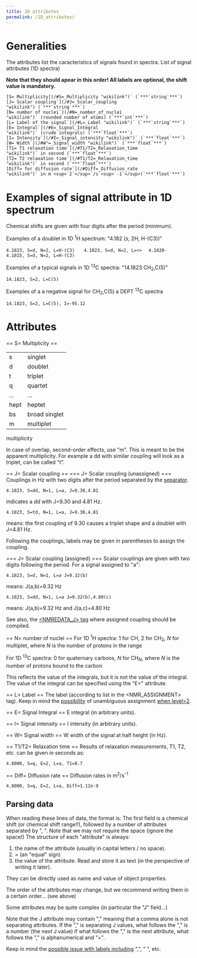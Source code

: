 ```yaml
---
title: 1D attributes
permalink: /1D_attributes/
---
```


Generalities
============

The attributes list the caracteristics of signals found in spectra. List
of signal attributes (1D spectra)

**Note that they should apear in this order! All labels are optional,
the shift value is mandatory.**

````
[S= Multiplicity](/#S=_Multiplicity "wikilink")` (`***`string`***`)
[J= Scalar coupling`](/#J=_Scalar_coupling "wikilink") (`***`string`***`)
[N= number of nuclei`](/#N=_number_of_nuclei "wikilink")` (rounded number of atoms) (`***`int`***`)
[L= Label of the signal`](/#L=_Label "wikilink")` (`***`string`***`)
[E= Integral`](/#E=_Signal_Integral "wikilink")` (crude integrals) (`***`float`***`)
[I= Intensity`](/#I=_Signal_intensity "wikilink")` (`***`float`***`)
[W= Width`](/#W"=_Signal_width "wikilink")` (`***`float`***`)
[T1= T1 relaxation time`](/#T1/T2=_Relaxation_time "wikilink")` in second (`***`float`***`)
[T2= T2 relaxation time`](/#T1/T2=_Relaxation_time "wikilink")` in second (`***`float`***`)
[Diff= for diffusion rate`](/#Diff=_Diffusion_rate "wikilink")` in m`<sup>`2`</sup>`/s`<sup>`-1`</sup>(`***`float`***`)
````

Examples of signal attribute in 1D spectrum
===========================================

Chemical shifts are given with four digits after the period (minimum).

Examples of a doublet in 1D <sup>1</sup>H spectrum: "4.182 (*s*, 2H,
H-(C3))"

`4.1823, S=d, N=2, L=H-(C3)   `
`4.1823, S=d, N=2, L=<>  `
`4.1820-4.1815, S=d, N=2, L=H-(C3) `

Examples of a typical signals in 1D <sup>13</sup>C spectra: "14.1823
CH<sub>2</sub>,C(5)"

`14.1823, S=2, L=C(5) `

Examples of a a negative signal for CH<sub>2</sub>,C(5) a DEPT
<sup>13</sup>C spectra

`14.1823, S=2, L=C(5), I=-95.12`

Attributes
==========

== S= Multiplicity ==

|      |               |
|------|---------------|
| s    | singlet       |
| d    | doublet       |
| t    | triplet       |
| q    | quartet       |
| ...  | ...           |
| hept | heptet        |
| bs   | broad singlet |
| m    | multiplet     |

multiplicity

In case of overlap, second-order effects, use "m". This is meant to be
the apparent multiplicity. For example a dd with similar coupling will
look as a triplet, can be called "t".

== J= Scalar coupling == === J= Scalar coupling (unassigned) ===
Couplings in Hz with two digits after the period separated by the
[separator](/separator "wikilink").

`4.1823, S=dd, N=1, L=a, J=9.30,4.81`

indicates a *dd* with J=9.30 and 4.81 Hz.

`4.1823, S=td, N=1, L=a, J=9.30,4.81 `

means: the first coupling of 9.30 causes a triplet shape and a doublet
with J=4.81 Hz.

Following the couplings, labels may be given in parentheses to assign
the coupling.

=== J= Scalar coupling (assigned) === Scalar couplings are given with
two digits following the period. For a signal assigned to "a":

`4.1823, S=d, N=1, L=a J=9.32(b) `

means: J(a,b)=9.32 Hz

`4.1823, S=dd, N=1, L=a J=9.32(b),4.80(c) `

means: J(a,b)=9.32 Hz and J(a,c)=4.80 Hz

See also, the [<NMREDATA_J>
tag](/NMReDATA_tag_format#.3CNMREDATA_J.3E "wikilink") where assigned
coupling should be compiled.

== N= number of nuclei == For 1D <sup>1</sup>H spectra: 1 for CH, 2 for
CH<sub>2</sub>, *N* for multiplet, where *N* is the number of protons in
the range

For 1D <sup>13</sup>C spectra: 0 for quaternary carbons, *N* for
CH<sub>*N*</sub>, where *N* is the number of protons bound to the carbon

This reflects the value of the integrals, but it is not the value of the
integral. The value of the integral can be specified using the "E="
attribute.

== L= Label == The label (according to list in the <NMR_ASSIGNMENT>
tag). Keep in mind the
[possibility](/NMReDATA_tag_format#Ambiguous_assignment_of_signals_.28ONLY_WITH_LEVEL.3E0.29 "wikilink")
of unambiguous assignment [when
level\>2](/NMReDATA_tag_format#.3CNMREDATA_LEVEL.3E "wikilink").

== E= Signal Integral == E integral (in arbitrary units).

== I= Signal intensity == I intensity (in arbitrary units).

== W= Signal width == W width of the signal at half height (in Hz).

== T1/T2= Relaxation time == Results of relaxation measurements, T1, T2,
etc. can be given in seconds as:

`4.8000, S=q, E=2, L=a, T1=0.7`

== Diff= Diffusion rate == Diffusion rates in
m<sup>2</sup>/s<sup>-1</sup>

`4.8000, S=q, E=2, L=a, Diff=1.12e-9`

Parsing data
------------

When reading these lines of data, the format is: The first field is a
chemical shift (or chemical shift range!!), followed by a number of
attributes separated by ", ". Note that we may not require the space
(ignore the space!) The structure of each "attribute" is always:

1.  the name of the attribute (usually in capital letters / no space).
2.  = (an "equal" sign)
3.  the value of the attribute. Read and store it as text (in the
    perspective of writing it later).

They can be directly used as name and value of object properties.

The order of the attributes may change, but we recommend writing them in
a certain order... (see above)

Some attributes may be quite complex (in particular the "J" field...)

Note that the J attribute may contain "," meaning that a comma alone is
not separating attributes. If the "," is separating J values, what
follows the "," is a number (the next J value) if what follows the ","
is the next attribute, what follows the "," is alphanumerical and "=".

Keep in mind the [possible issue with labels
including](/NMReDATA_tag_format#Labels_including_comma_or_other_special_characters "wikilink")
",", " ", etc.